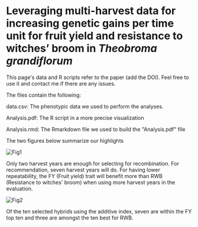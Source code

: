 # Leveraging multi-harvest data for increasing genetic gains per time unit for fruit yield and resistance to witches’ broom in <i>Theobroma grandiflorum</i> 

This page's data and R scripts refer to the paper (add the DOI). Feel free to use it and contact me if there are any issues. 

The files contain the following:

data.csv: The phenotypic data we used to perform the analyses. 

Analysis.pdf: The R script in a more precise visualization

Analysis.rmd: The Rmarkdown file we used to build the "Analysis.pdf" file

The two figures below summarize our highlights

![Fig1](https://user-images.githubusercontent.com/101746579/197646809-46ee6720-cbca-42c1-9922-a20d7eb18ba7.png)

Only two harvest years are enough for selecting for recombination. For recommendation, seven harvest years will do. For having lower repeatability, the FY (Fruit yield) trait will benefit more than RWB (Resistance to witches' broom) when using more harvest years in the evaluation.

![Fig2](https://user-images.githubusercontent.com/101746579/197646815-acc4f728-f8d5-44f1-b173-db1e7871afdb.png)

Of the ten selected hybrids using the additive index, seven are within the FY top ten and three are amongst the ten best for RWB. 
